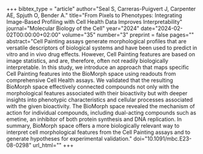 +++
bibtex_type = "article"
author="Seal S, Carreras-Puigvert J, Carpenter AE, Spjuth O, Bender A."
title="From Pixels to Phenotypes: Integrating Image-Based Profiling with Cell Health Data Improves Interpretability"
journal="Molecular Biology of the Cell"
year="2024"
date="2024-02-02T00:00:00+02:00"
volume="35"
number="3"
preprint = false
pages=""
abstract="Cell Painting assays generate morphological profiles that are versatile descriptors of biological systems and have been used to predict in vitro and in vivo drug effects. However, Cell Painting features are based on image statistics, and are, therefore, often not readily biologically interpretable. In this study, we introduce an approach that maps specific Cell Painting features into the BioMorph space using readouts from comprehensive Cell Health assays. We validated that the resulting BioMorph space effectively connected compounds not only with the morphological features associated with their bioactivity but with deeper insights into phenotypic characteristics and cellular processes associated with the given bioactivity. The BioMorph space revealed the mechanism of action for individual compounds, including dual-acting compounds such as emetine, an inhibitor of both protein synthesis and DNA replication. In summary, BioMorph space offers a more biologically relevant way to interpret cell morphological features from the Cell Painting assays and to generate hypotheses for experimental validation."
doi="10.1091/mbc.E23-08-0298"
url_html=""
+++
